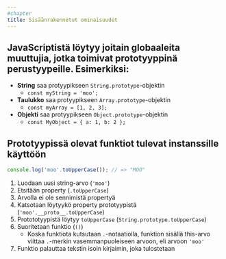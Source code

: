 ```yaml
---
#chapter
title: Sisäänrakennetut ominaisuudet
---
```


## JavaScriptistä löytyy joitain globaaleita muuttujia, jotka toimivat prototyyppinä perustyypeille. Esimerkiksi:
* **String** saa protyypikseen `String.prototype`-objektin
  * `const myString = 'moo';`
* **Taulukko** saa protyypikseen `Array.prototype`-objektin
  * `const myArray = [1, 2, 3];`
* **Objekti** saa protyypikseen `Object.prototype`-objektin
  * `const MyObject = { a: 1, b: 2 };`

## Prototyypissä olevat funktiot tulevat instanssille käyttöön

```js
console.log('moo'.toUpperCase()); // => "MOO"
```

1. Luodaan uusi string-arvo (`'moo'`)
1. Etsitään property (`.toUpperCase`)
1. Arvolla ei ole sennimistä propertyä
1. Katsotaan löytyykö property prototyypistä (`'moo'.__proto__.toUpperCase`)
1. Protototyypistä löytyy `toUpperCase` (`String.prototype.toUpperCase`)
1. Suoritetaan funktio (`()`)
    * Koska funktiota kutsutaan `.`-notaatiolla, funktion sisällä this-arvo viittaa `.`-merkin vasemmanpuoleiseen arvoon, eli arvoon `'moo'`
1. Funktio palauttaa tekstin isoin kirjaimin, joka tulostetaan
